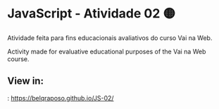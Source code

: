 # JavaScript - Atividade 02 🟡

 <p> Atividade feita para fins educacionais avaliativos do curso Vai na Web.</p>
 <p> Activity made for evaluative educational purposes of the Vai na Web course.</p>
 
 ##
 ## View in:
   : https://belqraposo.github.io/JS-02/

